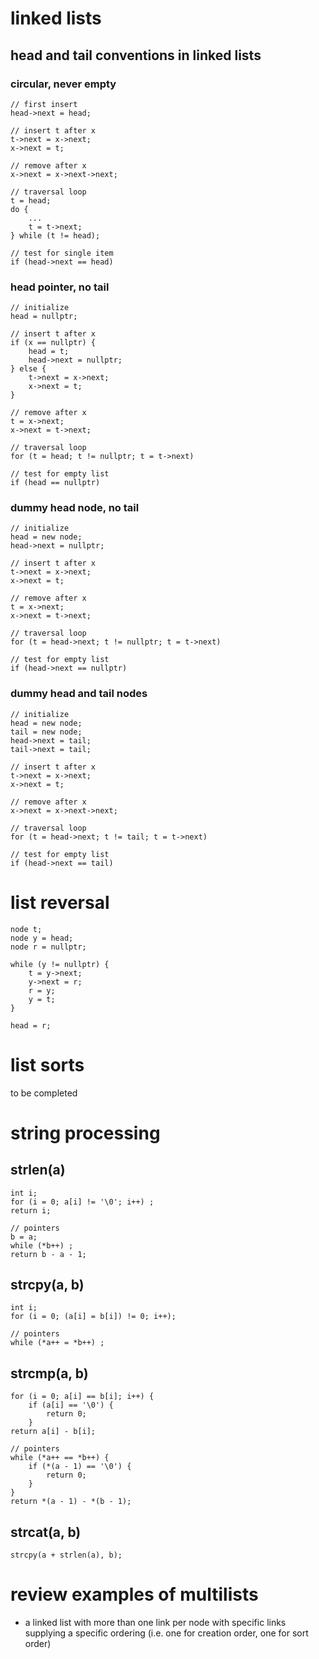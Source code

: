 # linked lists
## head and tail conventions in linked lists
### circular, never empty
```
// first insert
head->next = head;

// insert t after x
t->next = x->next;
x->next = t;

// remove after x
x->next = x->next->next;

// traversal loop
t = head;
do {
    ...
    t = t->next;
} while (t != head);

// test for single item
if (head->next == head)
```

### head pointer, no tail
```
// initialize
head = nullptr;

// insert t after x
if (x == nullptr) {
    head = t;
    head->next = nullptr;
} else {
    t->next = x->next;
    x->next = t;
}

// remove after x
t = x->next;
x->next = t->next;

// traversal loop
for (t = head; t != nullptr; t = t->next)

// test for empty list
if (head == nullptr)
```

### dummy head node, no tail
```
// initialize
head = new node;
head->next = nullptr;

// insert t after x
t->next = x->next;
x->next = t;

// remove after x
t = x->next;
x->next = t->next;

// traversal loop
for (t = head->next; t != nullptr; t = t->next)

// test for empty list
if (head->next == nullptr)
```

### dummy head and tail nodes
```
// initialize
head = new node;
tail = new node;
head->next = tail;
tail->next = tail;

// insert t after x
t->next = x->next;
x->next = t;

// remove after x
x->next = x->next->next;

// traversal loop
for (t = head->next; t != tail; t = t->next)

// test for empty list
if (head->next == tail)
```


# list reversal
```
node t;
node y = head;
node r = nullptr;

while (y != nullptr) {
    t = y->next;
    y->next = r;
    r = y;
    y = t;
}

head = r;
```


# list sorts
to be completed


# string processing
## strlen(a)
```
int i;
for (i = 0; a[i] != '\0'; i++) ;
return i;

// pointers
b = a;
while (*b++) ;
return b - a - 1;
```

## strcpy(a, b)
```
int i;
for (i = 0; (a[i] = b[i]) != 0; i++);

// pointers
while (*a++ = *b++) ;
```

## strcmp(a, b)
```
for (i = 0; a[i] == b[i]; i++) {
    if (a[i] == '\0') {
        return 0;
    }
return a[i] - b[i];

// pointers
while (*a++ == *b++) {
    if (*(a - 1) == '\0') {
        return 0;
    }
}
return *(a - 1) - *(b - 1);
```

## strcat(a, b)
```
strcpy(a + strlen(a), b);
```


# review examples of multilists
- a linked list with more than one link per node with specific links supplying a 
  specific ordering (i.e. one for creation order, one for sort order)